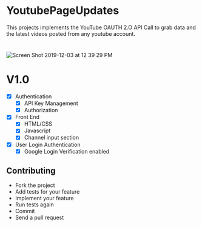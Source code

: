 # YoutubePageUpdates
This projects implements the YouTube OAUTH 2.O API Call to grab data and the latest videos posted from any youtube account. 

# 

![Screen Shot 2019-12-03 at 12 39 29 PM](https://user-images.githubusercontent.com/43025563/70075092-0df5a180-15ca-11ea-9a38-2b305a3268f3.png)



# V1.0
- [x] Authentication
  - [x] API Key Management
  - [x] Authorization
- [x] Front End
  - [x] HTML/CSS
  - [x] Javascript
  - [x] Channel input section 
- [x] User Login Authentication
  - [x] Google Login Verification enabled

## Contributing
* Fork the project
* Add tests for your feature 
* Implement your feature
* Run tests again
* Commit 
* Send a pull request



